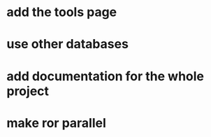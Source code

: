 # add the tools page
# use other databases
# add documentation for the whole project
# make ror parallel
